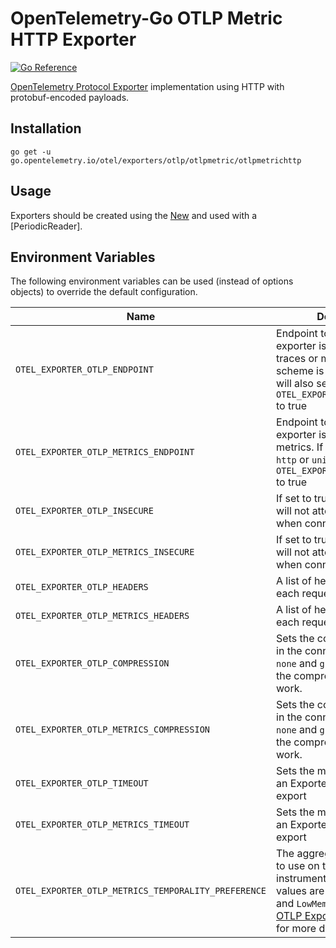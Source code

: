 # OpenTelemetry-Go OTLP Metric HTTP Exporter

[![Go Reference](https://pkg.go.dev/badge/go.opentelemetry.io/otel/exporters/otlp/otlpmetric/otlpmetrichttp.svg)](https://pkg.go.dev/go.opentelemetry.io/otel/exporters/otlp/otlpmetric/otlpmetrichttp)

[OpenTelemetry Protocol Exporter](https://github.com/open-telemetry/opentelemetry-specification/blob/v1.20.0/specification/protocol/exporter.md) implementation using HTTP with protobuf-encoded payloads.

## Installation

```
go get -u go.opentelemetry.io/otel/exporters/otlp/otlpmetric/otlpmetrichttp
```

## Usage

Exporters should be created using the [New](https://pkg.go.dev/go.opentelemetry.io/otel/exporters/otlp/otlpmetric/otlpmetrichttp#New) and used with a [PeriodicReader].

## Environment Variables

The following environment variables can be used (instead of options objects) to override the default configuration.

| Name | Description | Default | Override with |
|------|-------------|---------|---------------|
| `OTEL_EXPORTER_OTLP_ENDPOINT` | Endpoint to which the exporter is going to send traces or metrics. If the scheme is `http` or `unix` this will also set `OTEL_EXPORTER_OTLP_INSECURE` to true |`http://localhost:4317`| `OTEL_EXPORTER_OTLP_METRICS_ENDPOINT`, [WithEndpoint()] |
| `OTEL_EXPORTER_OTLP_METRICS_ENDPOINT` | Endpoint to which the exporter is going to send metrics. If the scheme is `http` or `unix` this will also set `OTEL_EXPORTER_OTLP_INSECURE` to true |`http://localhost:4317`| [WithEndpoint()] |
| `OTEL_EXPORTER_OTLP_INSECURE` | If set to true the connection will not attempt to use tls when connecting | insecure | `OTEL_EXPORTER_OTLP_METRICS_INSECURE`, [WithInsecure()] |
| `OTEL_EXPORTER_OTLP_METRICS_INSECURE` | If set to true the connection will not attempt to use tls when connecting | insecure | [WithInsecure()] |
| `OTEL_EXPORTER_OTLP_HEADERS` | A list of headers to send with each request | none | `OTEL_EXPORTER_OTLP_METRICS_HEADERS`, [WithHeaders()] |
| `OTEL_EXPORTER_OTLP_METRICS_HEADERS` | A list of headers to send with each request | none | [WithHeaders()] |
| `OTEL_EXPORTER_OTLP_COMPRESSION` | Sets the compressions used in the connection. Supports `none` and `gzip`.  Must import the compressor for gzip to work. | none | `OTEL_EXPORTER_OTLP_METRICS_COMPRESSION`, [WithCompression()] |
| `OTEL_EXPORTER_OTLP_METRICS_COMPRESSION` | Sets the compressions used in the connection. Supports `none` and `gzip`.  Must import the compressor for gzip to work. | none | [WithCompression()] |
| `OTEL_EXPORTER_OTLP_TIMEOUT` | Sets the max amount of time an Exporter will attempt an export | 10s | `OTEL_EXPORTER_OTLP_METRICS_TIMEOUT`, [WithTimeout()] |
| `OTEL_EXPORTER_OTLP_METRICS_TIMEOUT` | Sets the max amount of time an Exporter will attempt an export | 10s | [WithTimeout()] |
| `OTEL_EXPORTER_OTLP_METRICS_TEMPORALITY_PREFERENCE` | The aggregation temporality to use on the basis of instrument kind. Available values are `Cumulative`, `Delta`, and `LowMemory`.  See [The OTLP Exporter Specification] for more details| Cumulative | [WithTemporalitySelector()] |

[WithEndpoint()]: https://pkg.go.dev/go.opentelemetry.io/otel/exporters/otlp/otlpmetric/otlpmetrichttp#WithEndpoint
[WithInsecure()]: https://pkg.go.dev/go.opentelemetry.io/otel/exporters/otlp/otlpmetric/otlpmetrichttp#WithInsecure
[WithHeader()]: https://pkg.go.dev/go.opentelemetry.io/otel/exporters/otlp/otlpmetric/otlpmetrichttp#WithHeaders
[WithCompression()]: https://pkg.go.dev/go.opentelemetry.io/otel/exporters/otlp/otlpmetric/otlpmetrichttp#WithCompression
[WithCompressor()]: https://pkg.go.dev/go.opentelemetry.io/otel/exporters/otlp/otlpmetric/otlpmetrichttp#WithCompressor
[WithTimeout()]: https://pkg.go.dev/go.opentelemetry.io/otel/exporters/otlp/otlpmetric/otlpmetrichttp#WithTimeout
[The OTLP Exporter Specification]: https://github.com/open-telemetry/opentelemetry-specification/blob/main/specification/metrics/sdk_exporters/otlp.md#additional-configuration
[WithTemporalitySelector()]: https://pkg.go.dev/go.opentelemetry.io/otel/exporters/otlp/otlpmetric/otlpmetrichttp#WithTemporalitySelector
